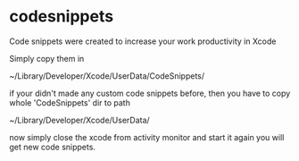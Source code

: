 # codesnippets
Code snippets were created to increase your work productivity in Xcode

Simply copy them in

~/Library/Developer/Xcode/UserData/CodeSnippets/

if your didn't made any custom code snippets before, then you have to copy whole 'CodeSnippets' dir to path

~/Library/Developer/Xcode/UserData/

now simply close the xcode from activity monitor and start it again you will get new code snippets.
